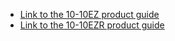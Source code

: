 
- [Link to the 10-10EZ product guide](https://github.com/department-of-veterans-affairs/va.gov-team/tree/master/products/health-care/application/va-application/10-10EZ%20Form/Current%20PDF%20form%20%26%20Product%20Guide)
- [Link to the 10-10EZR product guide](https://github.com/department-of-veterans-affairs/va.gov-team/tree/master/products/health-care/application/health-update-form/10-10EZR%20Form/Current%20PDF%20and%20Product%20Guide)
